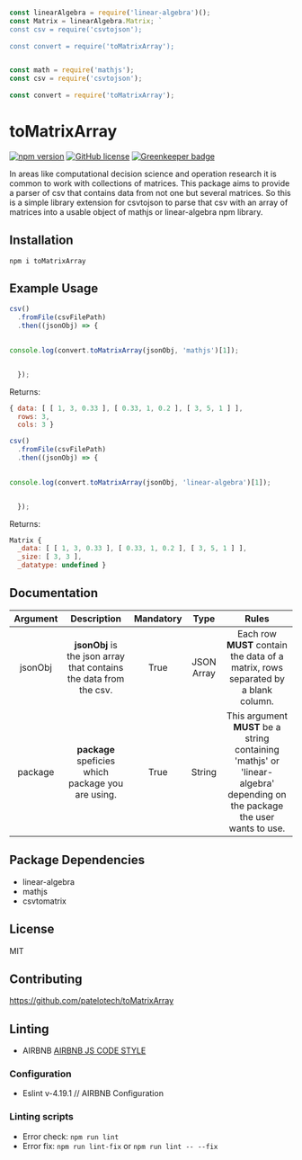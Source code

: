 ```javascript

const linearAlgebra = require('linear-algebra')();
const Matrix = linearAlgebra.Matrix; `
const csv = require('csvtojson');
	
const convert = require('toMatrixArray');

```

```javascript

const math = require('mathjs');
const csv = require('csvtojson');
	
const convert = require('toMatrixArray');

```

# toMatrixArray
[![npm version](https://badge.fury.io/js/recht.svg)](https://badge.fury.io/js/recht)
[![GitHub license](https://img.shields.io/badge/license-MIT-blue.svg)](https://raw.githubusercontent.com/dashersw/recht/master/LICENSE) [![Greenkeeper badge](https://badges.greenkeeper.io/patelotech/topsis.svg)](https://greenkeeper.io/)

In areas like computational decision science and operation research it is common to work with collections of matrices. This package aims to provide a parser of csv that contains data from not one but several matrices.
So this is a simple library extension for csvtojson to parse that csv with an array of matrices into a usable object of mathjs or linear-algebra npm library.

## Installation

` npm i toMatrixArray `

## Example Usage

```javascript
csv()
  .fromFile(csvFilePath)
  .then((jsonObj) => {
      

console.log(convert.toMatrixArray(jsonObj, 'mathjs')[1]);


  });
```

Returns:
```javascript
{ data: [ [ 1, 3, 0.33 ], [ 0.33, 1, 0.2 ], [ 3, 5, 1 ] ],
  rows: 3,
  cols: 3 }
```

```javascript
csv()
  .fromFile(csvFilePath)
  .then((jsonObj) => {
      

console.log(convert.toMatrixArray(jsonObj, 'linear-algebra')[1]);


  });
```

Returns:
```javascript
Matrix {
  _data: [ [ 1, 3, 0.33 ], [ 0.33, 1, 0.2 ], [ 3, 5, 1 ] ],
  _size: [ 3, 3 ],
  _datatype: undefined }
```


## Documentation

| Argument      | Description                                                                                                                                                                                               | Mandatory  | Type                    |  Rules                                                                                                                                                                                                                 |
|:-------------:|:---------------------------------------------------------------------------------------------------------------------------------------------------------------------------------------------------------:|:----------:|:-----------------------:|:----------------------------------------------------------------------------------------------------------------------------------------------------------------------------------------------------------------------:|
| jsonObj       | **jsonObj** is the json array that contains the data from the csv.                                                                                                                                        | True       | JSON Array              | Each row **MUST** contain the data of a matrix, rows separated by a blank column.                                                                                                                                      | 
| package       | **package** speficies which package you are using.                                                                                                                                                        | True       | String                  | This argument **MUST** be a string containing 'mathjs' or 'linear-algebra' depending on the package the user wants to use.                                                                                             |



## Package Dependencies

-   linear-algebra
-   mathjs
-   csvtomatrix

## License

MIT

## Contributing

<https://github.com/patelotech/toMatrixArray>

## Linting

-   AIRBNB
[AIRBNB JS CODE STYLE](https://dev.mysql.com/doc/ "AIRBNB JS CODE STYLE")

### Configuration

-   Eslint v-4.19.1 // AIRBNB Configuration

### Linting scripts

-   Error check: `npm run lint`
-   Error fix:  `npm run lint-fix` or `npm run lint -- --fix`

